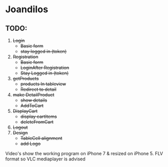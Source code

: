 # JoandiIos

## TODO:

1. ~~Login~~
	* ~~Basic form~~
	* ~~stay logged in (token)~~
2. ~~Registration~~
	* ~~Basic form~~
	* ~~LoginAfter Registration~~
	* ~~Stay Logged in (token)~~
3. ~~getProducts~~
	* ~~products In tableview~~
	* ~~Redirect to detail~~
4. ~~make DetailProduct~~
	* ~~show details~~
	* ~~AddToCart~~
5. ~~DisplayCart~~
	* ~~display cartItems~~
	* ~~deleteFromCart~~
6. ~~Logout~~
7. ~~Design~~
	* ~~TableCell alignment~~
	* ~~add Logo~~


Video's show the working program on iPhone 7 & resized on iPhone 5.
FLV format so VLC mediaplayer is advised
